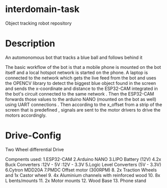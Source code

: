 # interdomain-task
Object tracking robot repository

# Description
An automonomous bot that tracks a blue ball and follows behind it

The basic workflow of the bot is that a mobile phone is mounted on the bot itself and a local hotspot network is started on the phone. A laptop is connected to the network which gets the live feed from the bot and uses the OPENCV library to detect the biggest blue object found in the screen and sends the x-coordinate and distance to the ESP32-CAM integrated in the bot's circuit connected to the same network . Then the ESP32-CAM forwards those values to the arduino NANO (mounted on the bot as well) using UART connections . Then according to the x_offset from a strip of the screen that is predefined , signals are sent to the motor drivers to drive the motors accordingly.

# Drive-Config
Two Wheel differential Drive

Compnents used:
1.ESP32-CAM
2.Arduino NANO
3.LIPO Battery (12V)
4.2x Buck Converters
  :12V - 5V
  :12V - 3.3V
5.Logic Level Converters (5V - 3.3V)
6.Cytron MDD20A
7.PMDC Offset motor (300RPM)
8. 2x Traction Wheels and 1x Castor wheel
9. 4x Aluminium channels with reinforced wood
10. 8x L bents/mounts
11. 2x Motor mounts
12. Wood Base
13. Phone stand
